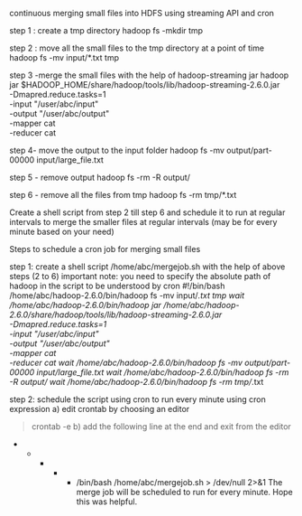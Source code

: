 continuous merging small files into HDFS using streaming API and cron

step 1 : create a tmp directory
hadoop fs -mkdir tmp

step 2 : move all the small files to the tmp directory at a point of time
hadoop fs -mv input/*.txt tmp

step 3 -merge the small files with the help of hadoop-streaming jar
hadoop jar $HADOOP_HOME/share/hadoop/tools/lib/hadoop-streaming-2.6.0.jar \
                   -Dmapred.reduce.tasks=1 \
                   -input "/user/abc/input" \
                   -output "/user/abc/output" \
                   -mapper cat \
                   -reducer cat
									 
step 4- move the output to the input folder
hadoop fs -mv output/part-00000 input/large_file.txt

step 5 - remove output
 hadoop fs -rm -R output/
 
step 6 - remove all the files from tmp
hadoop fs -rm tmp/*.txt

Create a shell script from step 2 till step 6 and schedule it to run at regular intervals to merge the smaller files at regular intervals (may be for every minute based on your need)

Steps to schedule a cron job for merging small files

step 1: create a shell script /home/abc/mergejob.sh with the help of above steps (2 to 6)
important note: you need to specify the absolute path of hadoop in the script to be understood by cron
#!/bin/bash
/home/abc/hadoop-2.6.0/bin/hadoop fs -mv input/*.txt tmp
wait
/home/abc/hadoop-2.6.0/bin/hadoop jar /home/abc/hadoop-2.6.0/share/hadoop/tools/lib/hadoop-streaming-2.6.0.jar \
                   -Dmapred.reduce.tasks=1 \
                   -input "/user/abc/input" \
                   -output "/user/abc/output" \
                   -mapper cat \
                   -reducer cat
wait
/home/abc/hadoop-2.6.0/bin/hadoop fs -mv output/part-00000 input/large_file.txt
wait
/home/abc/hadoop-2.6.0/bin/hadoop fs -rm -R output/
wait
/home/abc/hadoop-2.6.0/bin/hadoop fs -rm tmp/*.txt

step 2: schedule the script using cron to run every minute using cron expression
a) edit crontab by choosing an editor
>crontab -e
b) add the following line at the end and exit from the editor
* * * * * /bin/bash /home/abc/mergejob.sh > /dev/null 2>&1
The merge job will be scheduled to run for every minute.
Hope this was helpful.

